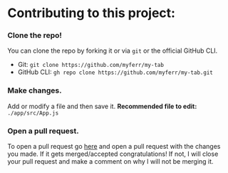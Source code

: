 # Contributing to this project:

### Clone the repo!
You can clone the repo by forking it or via `git` or the official GitHub CLI.
* Git: `git clone https://github.com/myferr/my-tab`
* GitHub CLI: `gh repo clone https://github.com/myferr/my-tab.git`

### Make changes.
Add or modify a file and then save it.
**Recommended file to edit:** `./app/src/App.js`

### Open a pull request.
To open a pull request go [here](https://github.com/myferr/my-tab/pulls) and open a pull request with the changes you made.
If it gets merged/accepted congratulations! If not, I will close your pull request and make a comment on why I will not be merging it.
